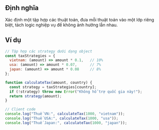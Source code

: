 ## Định nghĩa
Xác định một tập hợp các thuật toán, đưa mỗi thuật toán vào một lớp riêng biệt, tách logic nghiệp vụ để không ảnh hưởng lẫn nhau.
## Ví dụ

```js
// Tập hợp các strategy dưới dạng object
const taxStrategies = {
  vietnam: (amount) => amount * 0.1,   // 10%
  usa: (amount) => amount * 0.07,      // 7%
  japan: (amount) => amount * 0.08     // 8%
};

function calculateTax(amount, country) {
  const strategy = taxStrategies[country];
  if (!strategy) throw new Error("Không hỗ trợ quốc gia này!");
  return strategy(amount);
}

// Client code
console.log("Thuế VN:", calculateTax(1000, "vietnam"));
console.log("Thuế USA:", calculateTax(1000, "usa"));
console.log("Thuế Japan:", calculateTax(1000, "japan"));



